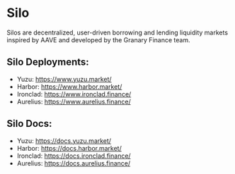 # Silo

Silos are decentralized, user-driven borrowing and lending liquidity markets inspired by AAVE and developed by the Granary Finance team.

## Silo Deployments:
* Yuzu: https://www.yuzu.market/
* Harbor: https://www.harbor.market/
* Ironclad: https://www.ironclad.finance/
* Aurelius: https://www.aurelius.finance/

## Silo Docs:
* Yuzu: https://docs.yuzu.market/
* Harbor: https://docs.harbor.market/
* Ironclad: https://docs.ironclad.finance/
* Aurelius: https://docs.aurelius.finance/